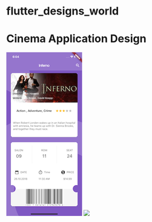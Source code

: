 # flutter_designs_world

# Cinema Application Design 

![](/Cinema_app-ScreenShots/Cinema_app-ScreenMain.png)    ![](/Cinema_app-ScreenShots/Cinema_app-ScreenDetail.png)
